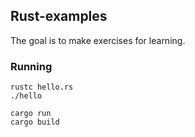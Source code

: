 ## Rust-examples

The goal is to make exercises for learning.


### Running

```shell
rustc hello.rs
./hello
```

```shell
cargo run
cargo build
```
